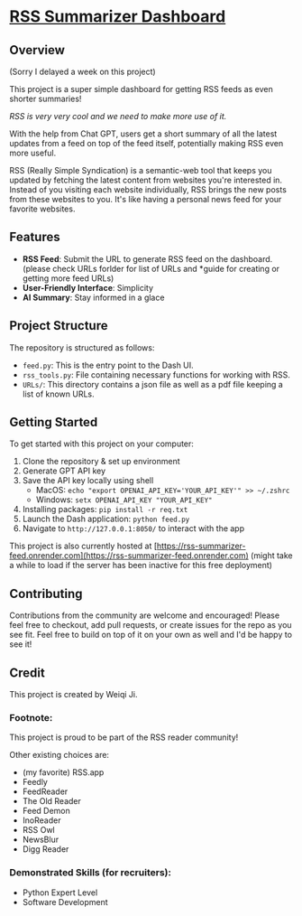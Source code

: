 # [RSS Summarizer Dashboard](https://rss-summarizer-feed.onrender.com)

## Overview
(Sorry I delayed a week on this project)

This project is a super simple dashboard for getting RSS feeds as even shorter summaries!

*RSS is very very cool and we need to make more use of it.*

With the help from Chat GPT, users get a short summary of all the latest updates from a feed on top of the feed itself, potentially making RSS even more useful.

RSS (Really Simple Syndication) is a semantic-web tool that keeps you updated by fetching the latest content from websites you're interested in. Instead of you visiting each website individually, RSS brings the new posts from these websites to you. It's like having a personal news feed for your favorite websites.

## Features
- **RSS Feed**: Submit the URL to generate RSS feed on the dashboard. (please check URLs forlder for list of URLs and *guide for creating or getting more feed URLs)
- **User-Friendly Interface**: Simplicity
- **AI Summary**: Stay informed in a glace


## Project Structure
The repository is structured as follows:
- `feed.py`: This is the entry point to the Dash UI.
- `rss_tools.py`: File containing necessary functions for working with RSS.
- `URLs/`: This directory contains a json file as well as a pdf file keeping a list of known URLs.

## Getting Started
To get started with this project on your computer: 
1. Clone the repository & set up environment
2. Generate GPT API key
3. Save the API key locally using shell
    - MacOS: `echo "export OPENAI_API_KEY='YOUR_API_KEY'" >> ~/.zshrc`
    - Windows: `setx OPENAI_API_KEY "YOUR_API_KEY"`
4. Installing packages: `pip install -r req.txt`
5. Launch the Dash application: `python feed.py`
6. Navigate to `http://127.0.0.1:8050/` to interact with the app

This project is also currently hosted at [https://rss-summarizer-feed.onrender.com](https://rss-summarizer-feed.onrender.com) 
(might take a while to load if the server has been inactive for this free deployment)

## Contributing
Contributions from the community are welcome and encouraged! Please feel free to checkout, add pull requests, or create issues for the repo as you see fit. Feel free to build on top of it on your own as well and I'd be happy to see it!

## Credit
This project is created by Weiqi Ji.

### Footnote:
This project is proud to be part of the RSS reader community!

Other existing choices are:

- (my favorite) RSS.app
- Feedly
- FeedReader
- The Old Reader
- Feed Demon
- InoReader
- RSS Owl
- NewsBlur
- Digg Reader

### Demonstrated Skills (for recruiters):
- Python Expert Level
- Software Development
